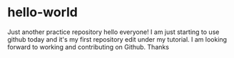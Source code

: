 # hello-world
Just another practice repository
hello everyone!
I am just starting to use github today and it's my first repository edit under my tutorial. I am looking forward to working and contributing on Github.
Thanks

